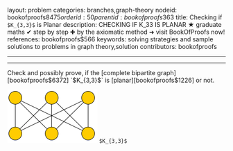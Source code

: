 layout: problem
categories: branches,graph-theory
nodeid: bookofproofs$8475
orderid: 50
parentid: bookofproofs$363
title: Checking if `$K_{3,3}$` is Planar
description: CHECKING IF K_33 IS PLANAR ★ graduate maths ✔ step by step ✚ by the axiomatic method ➜ visit BookOfProofs now!
references: bookofproofs$566
keywords: solving strategies and sample solutions to problems in graph theory,solution
contributors: bookofproofs

---


---

Check and possibly prove, if the [complete bipartite graph][bookofproofs$6372] `$K_{3,3}$` is [planar][bookofproofs$1226] or not.


![k33graph](https://github.com/bookofproofs/bookofproofs.github.io/blob/main/_sources/_assets/images/examples/k33graph.png?raw=true) `$K_{3,3}$`

